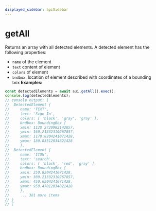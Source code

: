 ```yaml
---
displayed_sidebar: apiSidebar
---
```

# getAll

Returns an array with all detected elements.
A detected element has the following properties:
- `name` of the element
- `text` content of element
- `colors` of element
- `bndbox`: location of element described with coordinates of a bounding box
**Examples:**
```typescript 
const detectedElements = await aui.getAll().exec();
console.log(detectedElements);
// console output: [
//  DetectedElement {
//     name: 'TEXT',
//     text: 'Sign In',
//     colors: [ 'black', 'gray', 'gray' ],
//     bndbox: BoundingBox {
//     xmin: 1128.2720982142857,
//     ymin: 160.21332310267857,
//     xmax: 1178.8204241071428,
//     ymax: 180.83512834821428
//     },
//  DetectedElement {
//     name: 'ICON',
//     text: 'search',
//     colors: [ 'black', 'red', 'gray' ],
//     bndbox: BoundingBox {
//     xmin: 250.8204241071428,
//     ymin: 300.21332310267857,
//     xmax: 450.6304241071428,
//     ymax: 950.47812834821428
//     },
//     ... 381 more items
// }
// ]
```

